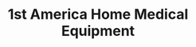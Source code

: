 ---
title: "1st America Home Medical Equipment"
url: /valdosta/1st-america-home-medical-equipment/
shop: medical supply
---